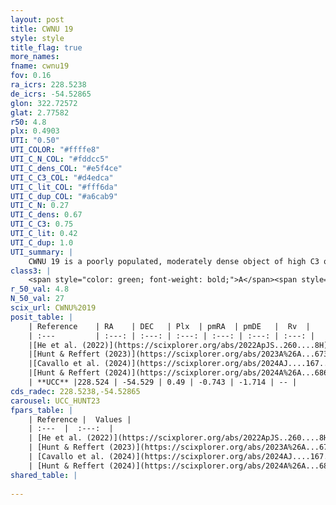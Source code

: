 ```yaml
---
layout: post
title: CWNU 19
style: style
title_flag: true
more_names: 
fname: cwnu19
fov: 0.16
ra_icrs: 228.5238
de_icrs: -54.52865
glon: 322.72572
glat: 2.77582
r50: 4.8
plx: 0.4903
UTI: "0.50"
UTI_COLOR: "#ffffe8"
UTI_C_N_COL: "#fddcc5"
UTI_C_dens_COL: "#e5f4ce"
UTI_C_C3_COL: "#d4edca"
UTI_C_lit_COL: "#fff6da"
UTI_C_dup_COL: "#a6cab9"
UTI_C_N: 0.27
UTI_C_dens: 0.67
UTI_C_C3: 0.75
UTI_C_lit: 0.42
UTI_C_dup: 1.0
UTI_summary: |
    CWNU 19 is a poorly populated, moderately dense object of high C3 quality. It was recently reported in the literature.
class3: |
    <span style="color: green; font-weight: bold;">A</span><span style="color: #FFC300; font-weight: bold;">B</span>
r_50_val: 4.8
N_50_val: 27
scix_url: CWNU%2019
posit_table: |
    | Reference    | RA    | DEC   | Plx  | pmRA  | pmDE   |  Rv  |
    | :---         | :---: | :---: | :---: | :---: | :---: | :---: |
    |[He et al. (2022)](https://scixplorer.org/abs/2022ApJS..260....8H) | 228.54 | -54.522 | 0.46 | -0.7 | -1.74 | -- |
    |[Hunt & Reffert (2023)](https://scixplorer.org/abs/2023A%26A...673A.114H) | 228.514 | -54.536 | 0.494 | -0.78 | -1.758 | 1.434 |
    |[Cavallo et al. (2024)](https://scixplorer.org/abs/2024AJ....167...12C) | 228.455 | -54.517 | 0.494 | -- | -- | -- |
    |[Hunt & Reffert (2024)](https://scixplorer.org/abs/2024A%26A...686A..42H) | 228.514 | -54.536 | 0.494 | -0.78 | -1.758 | 1.434 |
    | **UCC** |228.524 | -54.529 | 0.49 | -0.743 | -1.714 | -- | 
cds_radec: 228.5238,-54.52865
carousel: UCC_HUNT23
fpars_table: |
    | Reference |  Values |
    | :---  |  :---:  |
    | [He et al. (2022)](https://scixplorer.org/abs/2022ApJS..260....8H) | `AG=1.75, m-M=12.6, logAge=7.0, Z=0.038` |
    | [Hunt & Reffert (2023)](https://scixplorer.org/abs/2023A%26A...673A.114H) | `AV50=1.653, diffAV50=1.504, MOD50=11.336, logAge50=7.887` |
    | [Cavallo et al. (2024)](https://scixplorer.org/abs/2024AJ....167...12C) | `AV50=1.63, dMod50=11.27, logAge50=7.8, [Fe/H]50=0.17` |
    | [Hunt & Reffert (2024)](https://scixplorer.org/abs/2024A%26A...686A..42H) | `MassJ=275.258` |
shared_table: |
    
---
```

